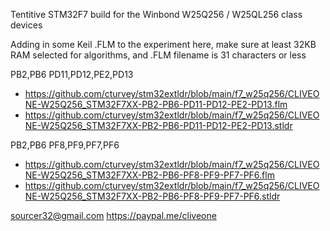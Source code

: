 Tentitive STM32F7 build for the Winbond W25Q256 / W25QL256 class devices

Adding in some Keil .FLM to the experiment here, make sure at least 32KB RAM selected for algorithms, and .FLM filename is 31 characters or less

PB2,PB6  PD11,PD12,PE2,PD13
  *  https://github.com/cturvey/stm32extldr/blob/main/f7_w25q256/CLIVEONE-W25Q256_STM32F7XX-PB2-PB6-PD11-PD12-PE2-PD13.flm
  *  https://github.com/cturvey/stm32extldr/blob/main/f7_w25q256/CLIVEONE-W25Q256_STM32F7XX-PB2-PB6-PD11-PD12-PE2-PD13.stldr

PB2,PB6  PF8,PF9,PF7,PF6
  *  https://github.com/cturvey/stm32extldr/blob/main/f7_w25q256/CLIVEONE-W25Q256_STM32F7XX-PB2-PB6-PF8-PF9-PF7-PF6.flm
  *  https://github.com/cturvey/stm32extldr/blob/main/f7_w25q256/CLIVEONE-W25Q256_STM32F7XX-PB2-PB6-PF8-PF9-PF7-PF6.stldr

 sourcer32@gmail.com
 https://paypal.me/cliveone
 

